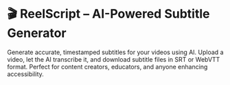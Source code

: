 # 🎬 ReelScript – AI-Powered Subtitle Generator

Generate accurate, timestamped subtitles for your videos using AI. Upload a video, let the AI transcribe it, and download subtitle files in SRT or WebVTT format. Perfect for content creators, educators, and anyone enhancing accessibility.
